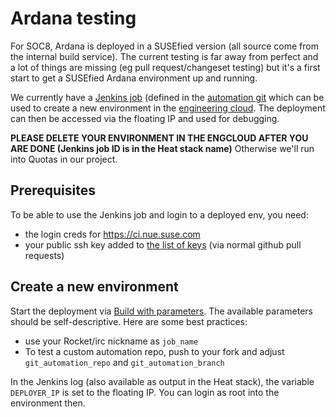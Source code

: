 # Ardana testing

For SOC8, Ardana is deployed in a SUSEfied version (all source come from
the internal build service).
The current testing is far away from perfect and a lot of things are missing
(eg pull request/changeset testing) but it's a first start to get a SUSEfied
Ardana environment up and running.

We currently have a [Jenkins job](https://ci.nue.suse.com/job/ardana-job/) (defined
in the [automation git](https://github.com/SUSE-Cloud/automation/blob/master/jenkins/ci.suse.de/ardana-job.yaml)
which can be used to create a new environment in the [engineering cloud](https://engcloud.prv.suse.net/).
The deployment can then be accessed via the floating IP and used for debugging.

**PLEASE DELETE YOUR ENVIRONMENT IN THE ENGCLOUD AFTER YOU ARE DONE (Jenkins job ID is in the Heat stack name)**
Otherwise we'll run into Quotas in our project.
## Prerequisites

To be able to use the Jenkins job and login to a deployed env, you need:

* the login creds for https://ci.nue.suse.com
* your public ssh key added to [the list of keys](https://github.com/SUSE-Cloud/automation/blob/master/scripts/jenkins/ardana/ansible/ssh-keys.yml) (via normal github pull requests)

## Create a new environment
Start the deployment via [Build with parameters](https://ci.nue.suse.com/job/ardana-job/build). The available parameters should be self-descriptive. Here are some best practices:

 * use your Rocket/irc nickname as ```job_name```
 * To test a custom automation repo, push to your fork and adjust ```git_automation_repo``` and ```git_automation_branch```

In the Jenkins log (also available as output in the Heat stack), the variable
```DEPLOYER_IP``` is set to the floating IP. You can login as root into the
environment then.
